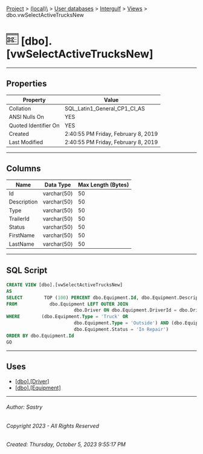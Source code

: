 #### 

[Project](../../../../index.md) > [(local)\\](../../../index.md) > [User databases](../../index.md) > [Intergulf](../index.md) > [Views](Views.md) > dbo.vwSelectActiveTrucksNew

# ![Views](../../../../Images/View32.png) [dbo].[vwSelectActiveTrucksNew]

---

## <a name="#properties"></a>Properties

| Property | Value |
|---|---|
| Collation | SQL_Latin1_General_CP1_CI_AS |
| ANSI Nulls On | YES |
| Quoted Identifier On | YES |
| Created | 2:40:55 PM Friday, February 8, 2019 |
| Last Modified | 2:40:55 PM Friday, February 8, 2019 |


---

## <a name="#columns"></a>Columns

| Name | Data Type | Max Length (Bytes) |
|---|---|---|
| Id | varchar(50) | 50 |
| Description | varchar(50) | 50 |
| Type | varchar(50) | 50 |
| TrailerId | varchar(50) | 50 |
| Status | varchar(50) | 50 |
| FirstName | varchar(50) | 50 |
| LastName | varchar(50) | 50 |


---

## <a name="#sqlscript"></a>SQL Script

```sql
CREATE VIEW [dbo].[vwSelectActiveTrucksNew]
AS
SELECT        TOP (100) PERCENT dbo.Equipment.Id, dbo.Equipment.Description, dbo.Equipment.Type, dbo.Equipment.TrailerId, dbo.Equipment.Status, dbo.Driver.FirstName, dbo.Driver.LastName
FROM            dbo.Equipment LEFT OUTER JOIN
                         dbo.Driver ON dbo.Equipment.DriverId = dbo.Driver.Id
WHERE        (dbo.Equipment.Type = 'Truck' OR
                         dbo.Equipment.Type = 'Outside') AND (dbo.Equipment.Status = 'Active' OR
                         dbo.Equipment.Status = 'In Repair')
ORDER BY dbo.Equipment.Id
GO

```


---

## <a name="#uses"></a>Uses

* [[dbo].[Driver]](../Tables/dbo_Driver.md)
* [[dbo].[Equipment]](../Tables/dbo_Equipment.md)


---

###### Author:  Sastry

###### Copyright 2023 - All Rights Reserved

###### Created: Thursday, October 5, 2023 9:55:17 PM

